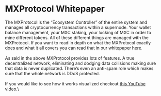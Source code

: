 # MXProtocol Whitepaper

The MXProtocol is the “Ecosystem Controller” of the entire system and manages all cryptocurrency transactions within a supernode. Your wallet balance management, your MXC staking, your locking of MXC in order to mine different tokens. All of these different things are managed with the MXProtocol. If you want to read in depth on what the MXProtocol exactly does and what it all covers you can read that in our whitepaper [here. ](https://dev.mxc.org/docs/whitepapers/mxprotocol)\
\
As said in the above MXProtocol provides lots of features. A true decentralized network, eliminating and dodging data collisions making sure that data is never duplicated. There’s even an anti-spam role which makes sure that the whole network is DDoS protected.\
\
If you would like to see how it works visualized checkout [this YouTube video.](https://www.youtube.com/watch?v=26mYsNw32YM)\


